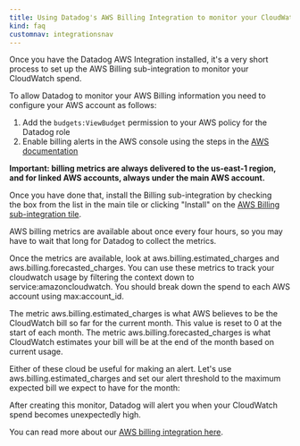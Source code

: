 ```yaml
---
title: Using Datadog's AWS Billing Integration to monitor your CloudWatch usage
kind: faq
customnav: integrationsnav
---
```


Once you have the Datadog AWS Integration installed, it's a very short process to set up the AWS Billing sub-integration to monitor your CloudWatch spend.

To allow Datadog to monitor your AWS Billing information you need to configure your AWS account as follows:

1. Add the `budgets:ViewBudget` permission to your AWS policy for the Datadog role
2. Enable billing alerts in the AWS console using the steps in the [AWS documentation](/integrations/amazon_web_services)

**Important: billing metrics are always delivered to the us-east-1 region, and for linked AWS accounts, always under the main AWS account.**

Once you have done that, install the Billing sub-integration by checking the box from the list in the main tile or clicking "Install" on the [AWS Billing sub-integration tile](https://app.datadoghq.com/account/settings#integrations/amazon_billing).   

AWS billing metrics are available about once every four hours, so you may have to wait that long for Datadog to collect the metrics.

Once the metrics are available, look at aws.billing.estimated_charges and aws.billing.forecasted_charges. You can use these metrics to track your cloudwatch usage by filtering the context down to service:amazoncloudwatch. You should break down the spend to each AWS account using max:account_id. 

The metric aws.billing.estimated_charges is what AWS believes to be the CloudWatch bill so far for the current month. This value is reset to 0 at the start of each month. The metric aws.billing.forecasted_charges is what CloudWatch estimates your bill will be at the end of the month based on current usage.

Either of these cloud be useful for making an alert. Let's use aws.billing.estimated_charges and set our alert threshold to the maximum expected bill we expect to have for the month:

After creating this monitor, Datadog will alert you when your CloudWatch spend becomes unexpectedly high. 

You can read more about our [AWS billing integration here](/faq/how-do-i-monitor-my-aws-billing-details).

 
